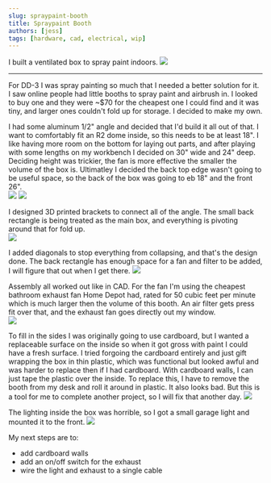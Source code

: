 ```yaml
---
slug: spraypaint-booth
title: Spraypaint Booth
authors: [jess]
tags: [hardware, cad, electrical, wip]
---
```


I built a ventilated box to spray paint indoors.
![](banner.png)

<!--truncate-->
---

For DD-3 I was spray painting so much that I needed a better solution for it.  I saw online people had little booths to spray paint and airbrush in.  I looked to buy one and they were ~$70 for the cheapest one I could find and it was tiny, and larger ones couldn't fold up for storage.  I decided to make my own.  

I had some aluminum 1/2" angle and decided that I'd build it all out of that.  I want to comfortably fit an R2 dome inside, so this needs to be at least 18".  I like having more room on the bottom for laying out parts, and after playing with some lengths on my workbench I decided on 30" wide and 24" deep.  Deciding height was trickier, the fan is more effective the smaller the volume of the box is.  Ultimatley I decided the back top edge wasn't going to be useful space, so the back of the box was going to eb 18" and the front 26".  
![](side24.png)
![](side18.png)

I designed 3D printed brackets to connect all of the angle.  The small back rectangle is being treated as the main box, and everything is pivoting around that for fold up.  
![](no-support.png)

I added diagonals to stop everything from collapsing, and that's the design done.  The back rectangle has enough space for a fan and filter to be added, I will figure that out when I get there. 
![](banner.png)

Assembly all worked out like in CAD.  For the fan I'm using the cheapest bathroom exhaust fan Home Depot had, rated for 50 cubic feet per minute which is much larger then the volume of this booth. An air filter gets press fit over that, and the exhaust fan goes directly out my window.   
![](first_assemble.jpg)

To fill in the sides I was originally going to use cardboard, but I wanted a replaceable surface on the inside so when it got gross with paint I could have a fresh surface.  I tried forgoing the cardboard entirely and just gift wrapping the box in thin plastic, which was functional but looked awful and was harder to replace then if I had cardboard.  With cardboard walls, I can just tape the plastic over the inside.  To replace this, I have to remove the booth from my desk and roll it around in plastic.  It also looks bad.  But this is a tool for me to complete another project, so I will fix that another day.
![](gift_wrapped.jpg)

The lighting inside the box was horrible, so I got a small garage light and mounted it to the front. 
![](garage_light.jpg)

My next steps are to:
- add cardboard walls
- add an on/off switch for the exhaust
- wire the light and exhaust to a single cable